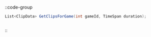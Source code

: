 ::code-group
  ```csharp [Method]
  List<ClipData> GetClipsForGame(int gameId, TimeSpan duration);
  ```
  ```csharp [Example]

  ```
::